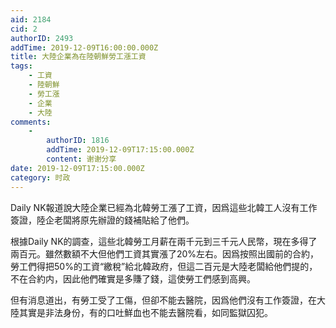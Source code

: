 ```yaml
---
aid: 2184
cid: 2
authorID: 2493
addTime: 2019-12-09T16:00:00.000Z
title: 大陸企業為在陸朝鮮勞工漲工資
tags:
    - 工資
    - 陸朝鮮
    - 勞工漲
    - 企業
    - 大陸
comments:
    -
        authorID: 1816
        addTime: 2019-12-09T17:15:00.000Z
        content: 谢谢分享
date: 2019-12-09T17:15:00.000Z
category: 时政
---
```


Daily NK報道說大陸企業已經為北韓勞工漲了工資，因爲這些北韓工人沒有工作簽證，陸企老闆將原先辦證的錢補貼給了他們。

根據Daily NK的調查，這些北韓勞工月薪在兩千元到三千元人民幣，現在多得了兩百元。雖然數額不大但他們工資其實漲了20%左右。因爲按照出國前的合約，勞工們得把50%的工資“繳稅”給北韓政府，但這二百元是大陸老闆給他們提的，不在合約内，因此他們確實是多賺了錢，這使勞工們感到高興。

但有消息道出，有勞工受了工傷，但卻不能去醫院，因爲他們沒有工作簽證，在大陸其實是非法身份，有的口吐鮮血也不能去醫院看，如同監獄囚犯。
